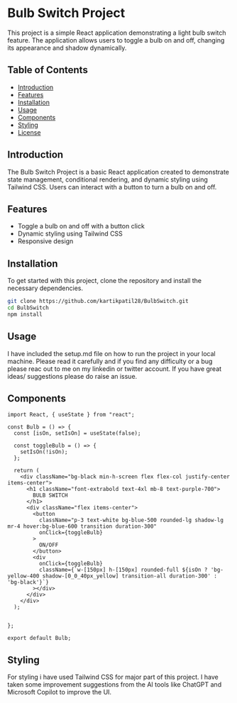 # Bulb Switch Project

This project is a simple React application demonstrating a light bulb switch feature. The application allows users to toggle a bulb on and off, changing its appearance and shadow dynamically.

## Table of Contents
- [Introduction](#introduction)
- [Features](#features)
- [Installation](#installation)
- [Usage](#usage)
- [Components](#components)
- [Styling](#styling)
- [License](#license)

## Introduction
The Bulb Switch Project is a basic React application created to demonstrate state management, conditional rendering, and dynamic styling using Tailwind CSS. Users can interact with a button to turn a bulb on and off.

## Features
- Toggle a bulb on and off with a button click
- Dynamic styling using Tailwind CSS
- Responsive design

## Installation
To get started with this project, clone the repository and install the necessary dependencies.


```bash
git clone https://github.com/kartikpatil28/BulbSwitch.git
cd BulbSwitch
npm install

```

## Usage
I have included the setup.md file on how to run the project in your local machine. Please read it carefully and if you find any difficulty or a bug please reac out to me on my linkedin or twitter account. 
If you have great ideas/ suggestions please do raise an issue.

## Components

```
import React, { useState } from "react";

const Bulb = () => {
  const [isOn, setIsOn] = useState(false);

  const toggleBulb = () => {
    setIsOn(!isOn);
  };

  return (
    <div className="bg-black min-h-screen flex flex-col justify-center items-center">
      <h1 className="font-extrabold text-4xl mb-8 text-purple-700">
        BULB SWITCH
      </h1>
      <div className="flex items-center">
        <button
          className="p-3 text-white bg-blue-500 rounded-lg shadow-lg mr-4 hover:bg-blue-600 transition duration-300"
          onClick={toggleBulb}
        >
          ON/OFF
        </button>
        <div
          onClick={toggleBulb}
          className={`w-[150px] h-[150px] rounded-full ${isOn ? 'bg-yellow-400 shadow-[0_0_40px_yellow] transition-all duration-300' : 'bg-black'}`}
        ></div>
      </div>
    </div>
  );


};

export default Bulb;

```
## Styling
For styling i have used Tailwind CSS for major part of this project. I have taken some improvement suggestions from the AI tools like ChatGPT and Microsoft Copilot to improve the UI.
